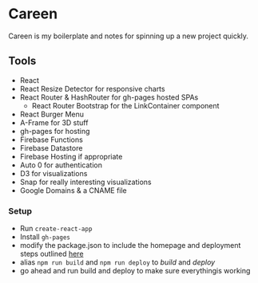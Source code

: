# Careen

Careen is my boilerplate and notes for spinning up a new project quickly.

## Tools
 
 - React
  - React Resize Detector for responsive charts
  - React Router & HashRouter for gh-pages hosted SPAs
    - React Router Bootstrap for the LinkContainer component
  - React Burger Menu
  - A-Frame for 3D stuff
 - gh-pages for hosting
 - Firebase Functions
 - Firebase Datastore
 - Firebase Hosting if appropriate
 - Auto 0 for authentication
 - D3 for visualizations
 - Snap for really interesting visualizations
 - Google Domains & a CNAME file

### Setup

 - Run ```create-react-app```
 - Install ```gh-pages```
 - modify the package.json to include the homepage and deployment steps
outlined [here](https://github.com/facebook/create-react-app/blob/master/packages/react-scripts/template/README.md#github-pages)
 - alias ```npm run build``` and ```npm run deploy``` to *build* and *deploy*
 - go ahead and run build and deploy to make sure everythingis working
